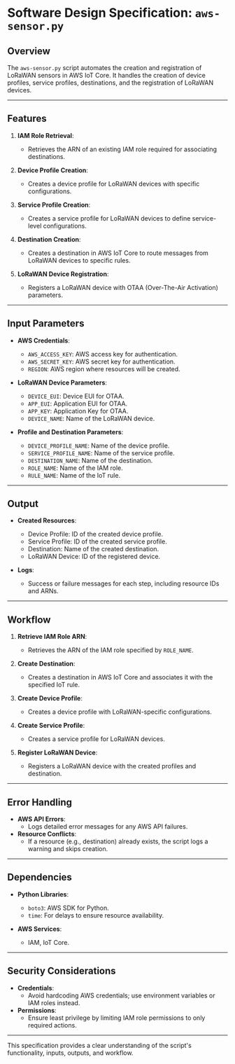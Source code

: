 # Software Design Specification: `aws-sensor.py`

## Overview
The `aws-sensor.py` script automates the creation and registration of LoRaWAN sensors in AWS IoT Core. It handles the creation of device profiles, service profiles, destinations, and the registration of LoRaWAN devices.

---

## Features
1. **IAM Role Retrieval**:
   - Retrieves the ARN of an existing IAM role required for associating destinations.

2. **Device Profile Creation**:
   - Creates a device profile for LoRaWAN devices with specific configurations.

3. **Service Profile Creation**:
   - Creates a service profile for LoRaWAN devices to define service-level configurations.

4. **Destination Creation**:
   - Creates a destination in AWS IoT Core to route messages from LoRaWAN devices to specific rules.

5. **LoRaWAN Device Registration**:
   - Registers a LoRaWAN device with OTAA (Over-The-Air Activation) parameters.

---

## Input Parameters
- **AWS Credentials**:
  - `AWS_ACCESS_KEY`: AWS access key for authentication.
  - `AWS_SECRET_KEY`: AWS secret key for authentication.
  - `REGION`: AWS region where resources will be created.

- **LoRaWAN Device Parameters**:
  - `DEVICE_EUI`: Device EUI for OTAA.
  - `APP_EUI`: Application EUI for OTAA.
  - `APP_KEY`: Application Key for OTAA.
  - `DEVICE_NAME`: Name of the LoRaWAN device.

- **Profile and Destination Parameters**:
  - `DEVICE_PROFILE_NAME`: Name of the device profile.
  - `SERVICE_PROFILE_NAME`: Name of the service profile.
  - `DESTINATION_NAME`: Name of the destination.
  - `ROLE_NAME`: Name of the IAM role.
  - `RULE_NAME`: Name of the IoT rule.

---

## Output
- **Created Resources**:
  - Device Profile: ID of the created device profile.
  - Service Profile: ID of the created service profile.
  - Destination: Name of the created destination.
  - LoRaWAN Device: ID of the registered device.

- **Logs**:
  - Success or failure messages for each step, including resource IDs and ARNs.

---

## Workflow
1. **Retrieve IAM Role ARN**:
   - Retrieves the ARN of the IAM role specified by `ROLE_NAME`.

2. **Create Destination**:
   - Creates a destination in AWS IoT Core and associates it with the specified IoT rule.

3. **Create Device Profile**:
   - Creates a device profile with LoRaWAN-specific configurations.

4. **Create Service Profile**:
   - Creates a service profile for LoRaWAN devices.

5. **Register LoRaWAN Device**:
   - Registers a LoRaWAN device with the created profiles and destination.

---

## Error Handling
- **AWS API Errors**:
  - Logs detailed error messages for any AWS API failures.
- **Resource Conflicts**:
  - If a resource (e.g., destination) already exists, the script logs a warning and skips creation.

---

## Dependencies
- **Python Libraries**:
  - `boto3`: AWS SDK for Python.
  - `time`: For delays to ensure resource availability.

- **AWS Services**:
  - IAM, IoT Core.

---

## Security Considerations
- **Credentials**:
  - Avoid hardcoding AWS credentials; use environment variables or IAM roles instead.
- **Permissions**:
  - Ensure least privilege by limiting IAM role permissions to only required actions.

---

This specification provides a clear understanding of the script's functionality, inputs, outputs, and workflow.

